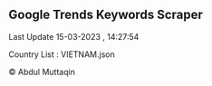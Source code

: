 

## Google Trends Keywords Scraper 
 
Last Update 15-03-2023 , 14:27:54

Country List :
VIETNAM.json



© Abdul Muttaqin 
